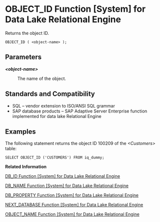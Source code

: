 <!-- loioa56b078284f210158dec9fd05131e60d -->

# OBJECT\_ID Function \[System\] for Data Lake Relational Engine

Returns the object ID.



```
OBJECT_ID ( <object-name> );
```



<a name="loioa56b078284f210158dec9fd05131e60d__iq_refbb_822"/>

## Parameters


<dl>
<dt><b>

*<object-name\>*

</b></dt>
<dd>

The name of the object.



</dd>
</dl>



<a name="loioa56b078284f210158dec9fd05131e60d__iq_refbb_825"/>

## Standards and Compatibility

-   SQL – vendor extension to ISO/ANSI SQL grammar
-   SAP database products – SAP Adaptive Server Enterprise function implemented for data lake Relational Engine



<a name="loioa56b078284f210158dec9fd05131e60d__iq_refbb_824"/>

## Examples

The following statement returns the object ID 100209 of the *<Customers\>* table:

```
SELECT OBJECT_ID ('CUSTOMERS') FROM iq_dummy;
```

**Related Information**  


[DB\_ID Function \[System\] for Data Lake Relational Engine](db-id-function-system-for-data-lake-relational-engine-a54ac47.md "Returns the database ID number.")

[DB\_NAME Function \[System\] for Data Lake Relational Engine](db-name-function-system-for-data-lake-relational-engine-a54b690.md "Returns the database name.")

[DB\_PROPERTY Function \[System\] for Data Lake Relational Engine](db-property-function-system-for-data-lake-relational-engine-a54c05b.md "Returns the value of the given property.")

[NEXT\_DATABASE Function \[System\] for Data Lake Relational Engine](next-database-function-system-for-data-lake-relational-engine-a5685c6.md "Returns the next database ID number, or the first database if the parameter is NULL.")

[OBJECT\_NAME Function \[System\] for Data Lake Relational Engine](object-name-function-system-for-data-lake-relational-engine-a56b844.md "Returns the object name.")

